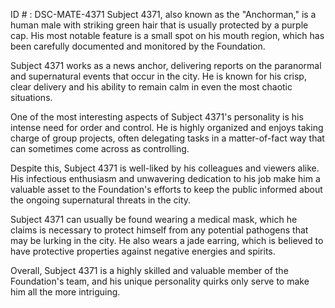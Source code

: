 ID # : DSC-MATE-4371
Subject 4371, also known as the "Anchorman," is a human male with striking green hair that is usually protected by a purple cap. His most notable feature is a small spot on his mouth region, which has been carefully documented and monitored by the Foundation.

Subject 4371 works as a news anchor, delivering reports on the paranormal and supernatural events that occur in the city. He is known for his crisp, clear delivery and his ability to remain calm in even the most chaotic situations.

One of the most interesting aspects of Subject 4371's personality is his intense need for order and control. He is highly organized and enjoys taking charge of group projects, often delegating tasks in a matter-of-fact way that can sometimes come across as controlling.

Despite this, Subject 4371 is well-liked by his colleagues and viewers alike. His infectious enthusiasm and unwavering dedication to his job make him a valuable asset to the Foundation's efforts to keep the public informed about the ongoing supernatural threats in the city.

Subject 4371 can usually be found wearing a medical mask, which he claims is necessary to protect himself from any potential pathogens that may be lurking in the city. He also wears a jade earring, which is believed to have protective properties against negative energies and spirits.

Overall, Subject 4371 is a highly skilled and valuable member of the Foundation's team, and his unique personality quirks only serve to make him all the more intriguing.